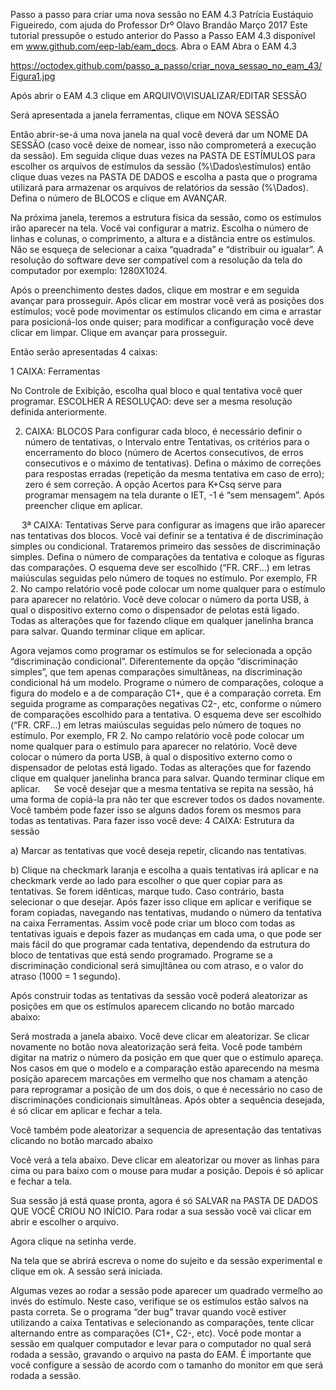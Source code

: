 Passo a passo para criar uma nova sessão no EAM 4.3
Patrícia Eustáquio Figueiredo, com ajuda do Professor Drº Olavo Brandão
Março 2017
Este tutorial pressupõe o estudo anterior do Passo a Passo EAM 4.3 disponível em www.github.com/eep-lab/eam_docs. 
Abra o EAM 
Abra o EAM 4.3

https://octodex.github.com/passo_a_passo/criar_nova_sessao_no_eam_43/Figura1.jpg

Após abrir o EAM 4.3 clique em ARQUIVO\VISUALIZAR/EDITAR SESSÃO

Será apresentada a janela ferramentas, clique em NOVA SESSÃO

Então abrir-se-á uma nova janela na qual você deverá dar um NOME DA SESSÃO (caso você deixe de nomear, isso não comprometerá a execução da sessão). Em seguida clique duas vezes na PASTA DE ESTÍMULOS para escolher os arquivos de estímulos da sessão (%\Dados\estímulos) então clique duas vezes na PASTA DE DADOS e escolha a pasta que o programa utilizará para armazenar os arquivos de relatórios da sessão (%\Dados\). Defina o número de BLOCOS e clique em AVANÇAR.




Na próxima janela, teremos a estrutura física da sessão, como os estímulos irão aparecer na tela. Você vai configurar a matriz. Escolha o número de linhas e colunas, o comprimento, a altura e a distância entre os estímulos. Não se esqueça de selecionar a caixa “quadrada” e “distribuir ou igualar”.
A resolução do software deve ser compatível com a resolução da tela do computador por exemplo: 1280X1024.


Após o preenchimento destes dados, clique em mostrar e em seguida avançar para prosseguir. Após clicar em mostrar você verá as posições dos estímulos; você pode movimentar os estímulos clicando em cima e arrastar para posicioná-los onde quiser; para modificar a configuração você deve clicar em limpar. Clique em avançar para prosseguir.


Então serão apresentadas 4 caixas:
 
1 CAIXA: Ferramentas

No Controle de Exibição, escolha qual bloco e qual tentativa você quer programar.
ESCOLHER A RESOLUÇAO: deve ser a mesma resolução definida anteriormente.


2. CAIXA: BLOCOS 
Para configurar cada bloco, é necessário definir o número de tentativas, o Intervalo entre Tentativas, os critérios para o encerramento do bloco (número de Acertos consecutivos, de erros consecutivos e o máximo de tentativas). Defina o máximo de correções para respostas erradas  (repetição da mesma tentativa em caso de erro); zero é sem correção. A opção Acertos para K+Csq serve para programar mensagem na tela durante o IET, -1 é “sem mensagem”. Após preencher clique em aplicar.

 
3ª CAIXA: Tentativas
Serve para configurar as imagens que irão aparecer nas tentativas dos blocos. Você vai definir se a tentativa é de discriminação simples ou condicional. Trataremos primeiro das sessões de discriminação simples. Defina o número de comparações da tentativa e coloque as figuras das comparações. O esquema deve ser escolhido (“FR. CRF...) em letras maiúsculas seguidas pelo número de toques no estímulo. Por exemplo, FR 2. No campo relatório você pode colocar um nome qualquer para o estímulo para aparecer no relatório. Você deve colocar o número da porta USB, à qual o dispositivo externo como o dispensador de pelotas está ligado. Todas as alterações que for fazendo clique em qualquer janelinha branca para salvar. Quando terminar clique em aplicar.



Agora vejamos como programar os estímulos se for selecionada a opção “discriminação condicional”. Diferentemente da opção “discriminação simples”, que tem apenas comparações simultâneas, na discriminação condicional há um modelo. Programe o número de comparações, coloque a figura do modelo e a de comparação C1+, que é a comparação correta. Em seguida programe as comparações negativas C2-, etc, conforme o número de comparações escolhido para a tentativa. O esquema deve ser escolhido (“FR. CRF...) em letras maiúsculas seguidas pelo número de toques no estímulo. Por exemplo, FR 2. No campo relatório você pode colocar um nome qualquer para o estímulo para aparecer no relatório. Você deve colocar o número da porta USB, à qual o dispositivo externo como o dispensador de pelotas está ligado. Todas as alterações que for fazendo clique em qualquer janelinha branca para salvar. Quando terminar clique em aplicar.
 
Se você desejar que a mesma tentativa se repita na sessão, há uma forma de copiá-la pra não ter que escrever todos os dados novamente. Você também pode fazer isso se alguns dados forem os mesmos para todas as tentativas. Para fazer isso você deve:
4 CAIXA: Estrutura da sessão

a) Marcar as tentativas que você deseja repetir, clicando nas tentativas.


b) Clique na checkmark laranja e escolha a quais tentativas irá aplicar e na checkmark verde ao lado para escolher o que quer copiar para as tentativas. Se forem idênticas, marque tudo. Caso contrário, basta selecionar o que desejar. Após fazer isso clique em aplicar e verifique se foram copiadas, navegando nas tentativas, mudando o número da tentativa na caixa Ferramentas. Assim você pode criar um bloco com todas as tentativas iguais e depois fazer as mudanças em cada uma, o que pode ser mais fácil do que programar cada tentativa, dependendo da estrutura do bloco de tentativas que está sendo programado. Programe se a discriminação condicional será simujltânea ou com atraso, e o valor do atraso (1000 = 1 segundo).

Após construir todas as tentativas da sessão você poderá aleatorizar as posições em que os estímulos aparecem clicando no botão marcado abaixo:

Será mostrada a janela abaixo. Você deve clicar em aleatorizar. Se clicar novamente no botão nova aleatorização será feita. Você pode também digitar na matriz o número da posição em que quer que o estímulo apareça. Nos casos em que o modelo e a comparação estão aparecendo na mesma posição aparecem marcações em vermelho que nos chamam a atenção para reprogramar a posição de um dos dois, o que é necessário no caso de discriminações condicionais simultâneas. Após obter a sequência desejada, é só clicar em aplicar e fechar a tela.   

Você também pode aleatorizar a sequencia de apresentação das tentativas clicando no botão marcado abaixo

Você verá a tela abaixo. Deve clicar em aleatorizar ou mover as linhas para cima ou para baixo com o mouse para mudar a posição. Depois é só aplicar e fechar a tela.


Sua sessão já está quase pronta, agora é só SALVAR na PASTA DE DADOS QUE VOCÊ CRIOU NO INÍCIO.
Para rodar a sua sessão você vai clicar em abrir e escolher o arquivo.

Agora clique na setinha verde.

Na tela que se abrirá escreva o nome do sujeito e da sessão experimental e clique em ok. A sessão será iniciada.


Algumas vezes ao rodar a sessão pode aparecer um quadrado vermelho ao invés do estímulo. Neste caso, verifique se os estímulos estão salvos na pasta correta. 
Se o programa “der bug” travar quando você estiver utilizando a caixa Tentativas e selecionando as comparações, tente clicar alternando entre as comparações (C1+, C2-, etc). 
Você pode montar a sessão em qualquer computador e levar para o computador no qual será rodada a sessão, gravando o arquivo na pasta do EAM. É importante que você configure a sessão de acordo com o tamanho do monitor em que será rodada a sessão.
